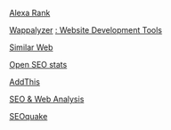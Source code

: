 <a href="https://chrome.google.com/webstore/detail/alexa-traffic-rank/cknebhggccemgcnbidipinkifmmegdel">Alexa Rank</a>

<a href="https://chrome.google.com/webstore/detail/wappalyzer/gppongmhjkpfnbhagpmjfkannfbllamg">Wappalyzer</a>
<a href="https://www.wappalyzer.com/applications"> : Website Development Tools</a>

<a href="https://chrome.google.com/webstore/detail/similarweb-traffic-rank-w/hoklmmgfnpapgjgcpechhaamimifchmp">Similar Web</a>

<a href="https://chrome.google.com/webstore/detail/open-seo-statsformerly-pa/hbdkkfheckcdppiaiabobmennhijkknn">Open SEO stats</a>

<a href="https://chrome.google.com/webstore/detail/addthis-share-bookmark-ne/cgbogdmdefihhljhfeiklfiedefalcde">AddThis</a>

<a href="https://chrome.google.com/webstore/detail/seo-website-analysis/hlngmmdolgbdnnimbmblfhhndibdipaf">SEO & Web Analysis</a>

<a href="https://chrome.google.com/webstore/detail/seoquake/akdgnmcogleenhbclghghlkkdndkjdjc">SEOquake</a>
